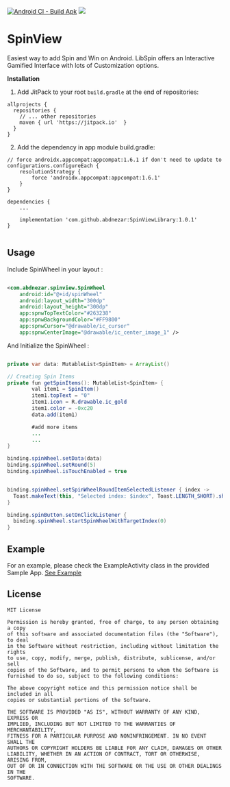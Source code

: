 [![Android CI - Build Apk](https://github.com/abdnezar/SpinViewLibrary/actions/workflows/android.yml/badge.svg)](https://github.com/abdnezar/SpinViewLibrary/actions/workflows/android.yml)
[![](https://jitpack.io/v/abdnezar/SpinViewLibrary.svg)](https://jitpack.io/#abdnezar/SpinViewLibrary)

# SpinView
Easiest way to add Spin and Win on Android. LibSpin offers an Interactive Gamified Interface with lots of Customization options.

**Installation**
1. Add JitPack to your root `build.gradle` at the end of repositories:
```
allprojects {
  repositories {
    // ... other repositories
    maven { url 'https://jitpack.io'  }
  }
}
```

2. Add the dependency in app module build.gradle:
```
// force androidx.appcompat:appcompat:1.6.1 if don't need to update to 
configurations.configureEach {
    resolutionStrategy {
        force 'androidx.appcompat:appcompat:1.6.1'
    }
}

dependencies {
    ...

    implementation 'com.github.abdnezar:SpinViewLibrary:1.0.1'
}


```

## Usage
Include SpinWheel in your layout :

```xml

<com.abdnezar.spinview.SpinWheel
    android:id="@+id/spinWheel"
    android:layout_width="300dp"
    android:layout_height="300dp"
    app:spnwTopTextColor="#263238"
    app:spnwBackgroundColor="#FF9800"
    app:spnwCursor="@drawable/ic_cursor"
    app:spnwCenterImage="@drawable/ic_center_image_1" />

```

And Initialize the SpinWheel :

```java

private var data: MutableList<SpinItem> = ArrayList()

// Creating Spin Items
private fun getSpinItems(): MutableList<SpinItem> {
        val item1 = SpinItem()
        item1.topText = "0"
        item1.icon = R.drawable.ic_gold
        item1.color = -0xc20
        data.add(item1)

        #add more items
        ...
        ...
}

binding.spinWheel.setData(data)
binding.spinWheel.setRound(5)
binding.spinWheel.isTouchEnabled = true


binding.spinWheel.setSpinWheelRoundItemSelectedListener { index ->
  Toast.makeText(this, "Selected index: $index", Toast.LENGTH_SHORT).show()
}

binding.spinButton.setOnClickListener {
  binding.spinWheel.startSpinWheelWithTargetIndex(0)
}
```

## Example

For an example, please check the ExampleActivity class in the provided Sample App. [See Example](https://github.com/abdnezar/SpinViewLibrary/blob/master/app/src/main/java/com/abdnezar/spinview/ExampleActivity.kt)

## License
```
MIT License

Permission is hereby granted, free of charge, to any person obtaining a copy
of this software and associated documentation files (the "Software"), to deal
in the Software without restriction, including without limitation the rights
to use, copy, modify, merge, publish, distribute, sublicense, and/or sell
copies of the Software, and to permit persons to whom the Software is
furnished to do so, subject to the following conditions:

The above copyright notice and this permission notice shall be included in all
copies or substantial portions of the Software.

THE SOFTWARE IS PROVIDED "AS IS", WITHOUT WARRANTY OF ANY KIND, EXPRESS OR
IMPLIED, INCLUDING BUT NOT LIMITED TO THE WARRANTIES OF MERCHANTABILITY,
FITNESS FOR A PARTICULAR PURPOSE AND NONINFRINGEMENT. IN NO EVENT SHALL THE
AUTHORS OR COPYRIGHT HOLDERS BE LIABLE FOR ANY CLAIM, DAMAGES OR OTHER
LIABILITY, WHETHER IN AN ACTION OF CONTRACT, TORT OR OTHERWISE, ARISING FROM,
OUT OF OR IN CONNECTION WITH THE SOFTWARE OR THE USE OR OTHER DEALINGS IN THE
SOFTWARE.
```
